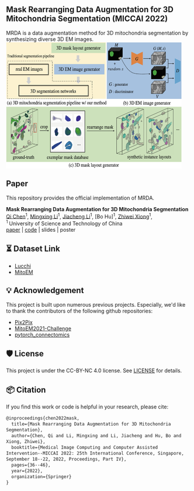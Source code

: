 ## Mask Rearranging Data Augmentation for 3D Mitochondria Segmentation (MICCAI 2022)

MRDA is a data augmentation method for 3D mitochondria segmentation by synthesizing diverse 3D EM images.
<img src="MRDA.png" width = "480" height = "345" alt="" align=center />

## Paper
This repository provides the official implementation of MRDA.

<b>Mask Rearranging Data Augmentation for 3D Mitochondria Segmentation</b> <br/>
[Qi Chen](https://scholar.google.com/citations?user=4Q5gs2MAAAAJ&hl=en&scioq=Qi+Chen+ustc)<sup>1</sup>, [Mingxing Li](https://scholar.google.com/citations?user=-pfkprkAAAAJ&hl=en)<sup>1</sup>, [Jiacheng Li](http://home.ustc.edu.cn/~jclee/)<sup>1</sup>,  [Bo Hu]<sup>1</sup>, [Zhiwei Xiong](http://staff.ustc.edu.cn/~zwxiong/)<sup>1</sup>, <br/>
<sup>1 </sup>University of Science and Technology of China<br/>
[paper](https://link.springer.com/content/pdf/10.1007/978-3-031-16440-8_4.pdf) | [code](https://github.com/qic999/MRDA_MitoSeg) | slides | poster 

## ⏳ Dataset Link
- [Lucchi](https://www.epfl.ch/labs/cvlab/data/data-em/)
- [MitoEM](https://mitoem.grand-challenge.org/)


## 💡 Acknowledgement
This project is built upon numerous previous projects. Especially, we'd like to thank the contributors of the following github repositories:
- [Pix2Pix](https://github.com/junyanz/pytorch-CycleGAN-and-pix2pix)
- [MitoEM2021-Challenge](https://github.com/Limingxing00/MitoEM2021-Challenge)
- [pytorch_connectomics](https://github.com/zudi-lin/pytorch_connectomics)

## 🛡️ License
This project is under the CC-BY-NC 4.0 license. See [LICENSE](LICENSE) for details.

## 📦 Citation
If you find this work or code is helpful in your research, please cite:
```
@inproceedings{chen2022mask,
  title={Mask Rearranging Data Augmentation for 3D Mitochondria Segmentation},
  author={Chen, Qi and Li, Mingxing and Li, Jiacheng and Hu, Bo and Xiong, Zhiwei},
  booktitle={Medical Image Computing and Computer Assisted Intervention--MICCAI 2022: 25th International Conference, Singapore, September 18--22, 2022, Proceedings, Part IV},
  pages={36--46},
  year={2022},
  organization={Springer}
}
```


